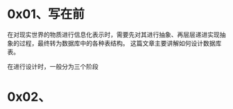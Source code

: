 # 0x01、写在前
在对现实世界的物质进行信息化表示时，需要先对其进行抽象、再层层递进实现抽象的过程，最终转为数据库中的各种表结构。
这篇文章主要讲解如何设计数据库表。

在进行设计时，一般分为三个阶段


# 0x02、
